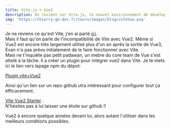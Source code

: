 ```yaml
---
title: Vite.js + Vue2
description: On revient sur Vite.js, le nouvel environnement de développement créé par Evan You, l'inventeur der Vue.js, car il impose Vue3 et ne fonctionne pas avec Vue2, c'est balo.
img: 'https://thierry-go-dev.fr/tourn/images/blog/viteVue.png'
---
```

   
   
Je ne reviens ce qu'est Vite, j'en ai parlé [ici](/blog/article/vite-js).   
Mais il faut qu'on parle de l'incompatibilité de Vite avec Vue2. Même si Vue2 est encore très largement utilisé plus d'un an après la sortie de Vue3, Evan n'a pas prévu initialement de le faire fonctionner avec Vite.   
Mais ne t'inquiète pas petit padawan, un mebre du core team de Vue s'est attelé à la tâche. Il a créer un plugin pour intégrer vue2 dans Vite.   Je te mets ici le lien vers lapage npm du dépot:   
   
   
[Plugin vite+Vue2](https://www.npmjs.com/package/vite-plugin-vue2)   
   
Ainsi qu'un lien sur un repo github  utra intéressant pour configurer tout ça éfficacement.  
  
[Vite Vue2 Starter](https://github.com/matt-auckland/vite-vue2-starter) .   
N'hésites pas à lui laisser une étoile sur github !!   
   
   
   
Vue2 à encore quelque années devant lui, alors autant l'utiliser dans les meilleurs conditions possibles.
   
   



